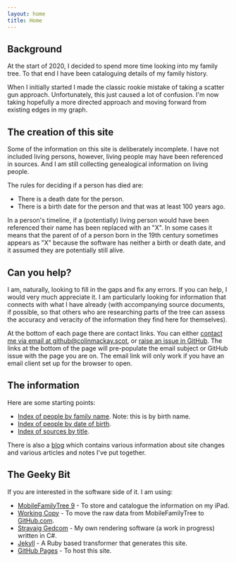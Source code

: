 ```yaml
---
layout: home
title: Home
---
```


## Background

At the start of 2020, I decided to spend more time looking into my family tree. To that end I have been cataloguing details of my family history.

When I initially started I made the classic rookie mistake of taking a scatter gun approach. Unfortunately, this just caused a lot of confusion. I'm now taking hopefully a more directed approach and moving forward from existing edges in my graph.

## The creation of this site

Some of the information on this site is deliberately incomplete. I have not included living persons, however, living people may have been referenced in sources. And I am still collecting genealogical information on living people. 

The rules for deciding if a person has died are:
* There is a death date for the person.
* There is a birth date for the person and that was at least 100 years ago.

In a person's timeline, if a (potentially) living person would have been referenced their name has been replaced with an "X". In some cases it means that the parent of of a person born in the 19th century sometimes appears as "X" because the software has neither a birth or death date, and it assumed they are potentially still alive.

## Can you help?

I am, naturally, looking to fill in the gaps and fix any errors. If you can help, I would very much appreciate it. I am particularly looking for information that connects with what I have already (with accompanying source documents, if possible, so that others who are researching parts of the tree can assess the accuracy and veracity of the information they find here for themselves).

At the bottom of each page there are contact links. You can either [contact me via email at github@colinmackay.scot](mailto:github@colinmackay.scot?subject=Family%20tree%20of%20Colin%20Mackay), or [raise an issue in GitHub](https://github.com/colinangusmackay/family-tree/issues/new?title=Issue%20or%20request%20from%20the%20homepage). The links at the bottom of the page will pre-populate the email subject or GitHub issue with the page you are on. The email link will only work if you have an email client set up for the browser to open.

## The information

Here are some starting points:
* [Index of people by family name](pages/index-by-family-name.md). Note: this is by birth name.
* [Index of people by date of birth](pages/index-by-date-of-birth.md).
* [Index of sources by title](pages/index-of-sources-by-title.md).

There is also a [blog](blog.md) which contains various information about site changes and various articles and notes I've put together.

## The Geeky Bit

If you are interested in the software side of it. I am using:
* [MobileFamilyTree 9](https://www.syniumsoftware.com/mobilefamilytree) - To store and catalogue the information on my iPad.
* [Working Copy](https://workingcopyapp.com/) - To move the raw data from MobileFamilyTree to [GitHub.com](https://github.com).
* [Stravaig Gedcom](https://github.com/Stravaig-Projects/Gedcom) - My own rendering software (a work in progress) written in C#.
* [Jekyll](https://jekyllrb.com/) - A Ruby based transformer that generates this site.
* [GitHub Pages](https://pages.github.com/) - To host this site.
